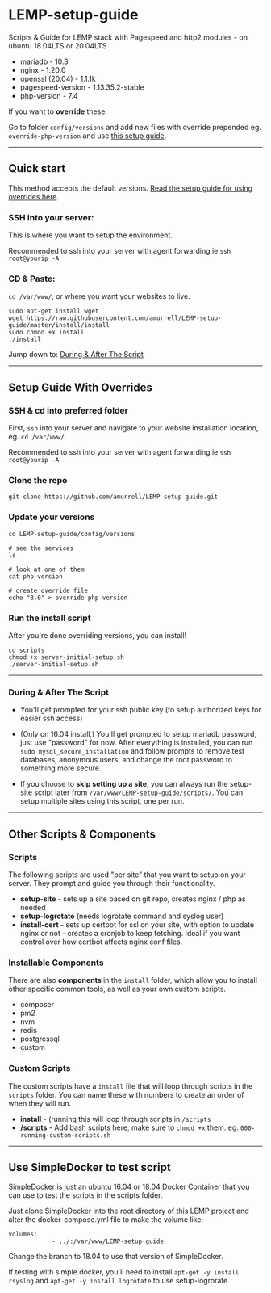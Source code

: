 # LEMP-setup-guide
Scripts &amp; Guide for LEMP stack with Pagespeed and http2 modules - on ubuntu 18.04LTS or 20.04LTS

- mariadb - 10.3
- nginx - 1.20.0
- openssl (20.04) - 1.1.1k
- pagespeed-version - 1.13.35.2-stable
- php-version - 7.4

If you want to **override** these: 

Go to folder `config/versions` and add new files with override prepended eg. `override-php-version` and use [this setup guide](#setup-guide-with-overrides).

---

## Quick start

This method accepts the default versions. [Read the setup guide for using overrides here](#setup-guide-with-overrides).

### SSH into your server:

This is where you want to setup the environment.

Recommended to ssh into your server with agent forwarding ie `ssh root@yourip -A`

### CD & Paste:

`cd /var/www/`, or where you want your websites to live.

```
sudo apt-get install wget
wget https://raw.githubusercontent.com/amurrell/LEMP-setup-guide/master/install/install
sudo chmod +x install
./install
```

Jump down to: [During & After The Script](#during--after-the-script)

---

## Setup Guide With Overrides

### SSH & cd into preferred folder

First, `ssh` into your server and navigate to your website installation location, eg. `cd /var/www/`. 

Recommended to ssh into your server with agent forwarding ie `ssh root@yourip -A`

### Clone the repo

```
git clone https://github.com/amurrell/LEMP-setup-guide.git
```

### Update your versions

```
cd LEMP-setup-guide/config/versions

# see the services
ls

# look at one of them
cat php-version

# create override file
echo "8.0" > override-php-version
```

### Run the install script

After you're done overriding versions, you can install!

```
cd scripts
chmod +x server-initial-setup.sh
./server-initial-setup.sh
```
---

### During & After The Script

- You'll get prompted for your ssh public key (to setup authorized keys for easier ssh access)

- (Only on 16.04 install,) You'll get prompted to setup mariadb password, just use "password" for now. After everything is installed, you can run `sudo mysql_secure_installation` and follow prompts to remove test databases, anonymous users, and change the root password to something more secure.

- If you choose to **skip setting up a site**, you can always run the setup-site script later from `/var/www/LEMP-setup-guide/scripts/`. You can setup multiple sites using this script, one per run.

---

## Other Scripts & Components

### Scripts

The following scripts are used "per site" that you want to setup on your server. They prompt and guide you through their functionality.

- **setup-site** - sets up a site based on git repo, creates nginx / php as needed
- **setup-logrotate** (needs logrotate command and syslog user)
- **install-cert** - sets up certbot for ssl on your site, with option to update nginx or not - creates a cronjob to keep fetching. ideal if you want control over how certbot affects nginx conf files.

### Installable Components
There are also **components** in the `install` folder, which allow you to install other specific common tools, as well as your own custom scripts. 

- composer
- pm2
- nvm
- redis
- postgressql
- custom

### Custom Scripts

The custom scripts have a `install` file that will loop through scripts in the `scripts` folder. You can name these with numbers to create an order of when they will run. 

- **install** -  (running this will loop through scripts in `/scripts`
- **/scripts** - Add bash scripts here, make sure to `chmod +x` them. eg. `000-running-custom-scripts.sh`

---

## Use SimpleDocker to test script

[SimpleDocker](https://github.com/amurrell/SimpleDocker) is just an ubuntu 16.04 or 18.04 Docker Container that you can use to test the scripts in the scripts folder.

Just clone SimpleDocker into the root directory of this LEMP project and alter the docker-compose.yml file to make the volume like:

```
volumes:
            - ../:/var/www/LEMP-setup-guide
```

Change the branch to 18.04 to use that version of SimpleDocker.

If testing with simple docker, you'll need to install `apt-get -y install rsyslog` and `apt-get -y install logrotate` to use setup-logrorate.
